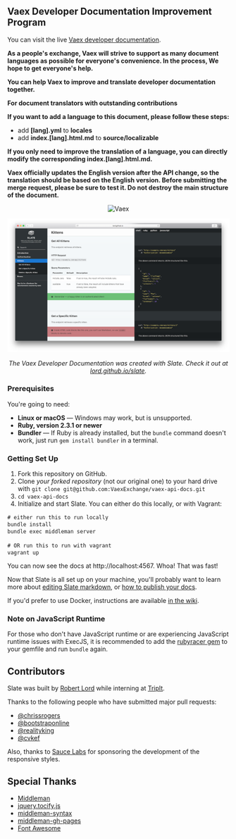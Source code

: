 
Vaex Developer Documentation Improvement Program
------------------------------

You can visit the live [Vaex developer documentation](https://docs.vaex.com).

**As a people's exchange, Vaex will strive to support as many document languages as possible for everyone's convenience. In the process, We hope to get everyone's help.**

**You can help Vaex to improve and translate developer documentation together.**

**For document translators with outstanding contributions**

**If you want to add a language to this document, please follow these steps:**

- add **[lang].yml** to **locales**
- add **index.[lang].html.md** to **source/localizable**

**If you only need to improve the translation of a language, you can directly modify the corresponding index.[lang].html.md.**

**Vaex officially updates the English version after the API change, so the translation should be based on the English version. Before submitting the merge request, please be sure to test it. Do not destroy the main structure of the document.**

<p align="center"><img src="http://docs.vaex.com/images/api-logo.svg" width=700 alt="Vaex"></p>
<p align="center"><img src="https://raw.githubusercontent.com/lord/img/master/screenshot-slate.png" width=700 alt="Slate"></p>
<p align="center"><em>The Vaex Developer Documentation was created with Slate. Check it out at <a href="https://lord.github.io/slate">lord.github.io/slate</a>.</em></p>

### Prerequisites

You're going to need:

 - **Linux or macOS** — Windows may work, but is unsupported.
 - **Ruby, version 2.3.1 or newer**
 - **Bundler** — If Ruby is already installed, but the `bundle` command doesn't work, just run `gem install bundler` in a terminal.

### Getting Set Up

1. Fork this repository on GitHub.
2. Clone *your forked repository* (not our original one) to your hard drive with `git clone git@github.com:VaexExchange/vaex-api-docs.git`
3. `cd vaex-api-docs`
4. Initialize and start Slate. You can either do this locally, or with Vagrant:

```shell
# either run this to run locally
bundle install
bundle exec middleman server

# OR run this to run with vagrant
vagrant up
```

You can now see the docs at http://localhost:4567. Whoa! That was fast!

Now that Slate is all set up on your machine, you'll probably want to learn more about [editing Slate markdown](https://github.com/lord/slate/wiki/Markdown-Syntax), or [how to publish your docs](https://github.com/lord/slate/wiki/Deploying-Slate).

If you'd prefer to use Docker, instructions are available [in the wiki](https://github.com/lord/slate/wiki/Docker).

### Note on JavaScript Runtime

For those who don't have JavaScript runtime or are experiencing JavaScript runtime issues with ExecJS, it is recommended to add the [rubyracer gem](https://github.com/cowboyd/therubyracer) to your gemfile and run `bundle` again.


Contributors
------------------------

Slate was built by [Robert Lord](https://lord.io) while interning at [TripIt](https://www.tripit.com/).

Thanks to the following people who have submitted major pull requests:

- [@chrissrogers](https://github.com/chrissrogers)
- [@bootstraponline](https://github.com/bootstraponline)
- [@realityking](https://github.com/realityking)
- [@cvkef](https://github.com/cvkef)

Also, thanks to [Sauce Labs](http://saucelabs.com) for sponsoring the development of the responsive styles.

Special Thanks
--------------------
- [Middleman](https://github.com/middleman/middleman)
- [jquery.tocify.js](https://github.com/gfranko/jquery.tocify.js)
- [middleman-syntax](https://github.com/middleman/middleman-syntax)
- [middleman-gh-pages](https://github.com/edgecase/middleman-gh-pages)
- [Font Awesome](http://fortawesome.github.io/Font-Awesome/)
